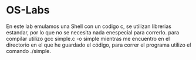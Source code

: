 # OS-Labs

En este lab emulamos una Shell con un codigo c, se utilizan librerias estandar, por lo que no se necesita nada enespecial para correrlo. para compilar utilizo gcc simple.c -o simple mientras me encuentro en el directorio en el que he guardado el código, para correr el programa utilizo el comando ./simple.
